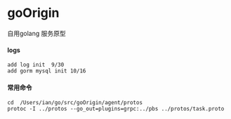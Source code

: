 # goOrigin
自用golang 服务原型

#### logs
    add log init  9/30
    add gorm mysql init 10/16
#### 常用命令
    cd  /Users/ian/go/src/goOrigin/agent/protos
    protoc -I ../protos --go_out=plugins=grpc:../pbs ../protos/task.proto